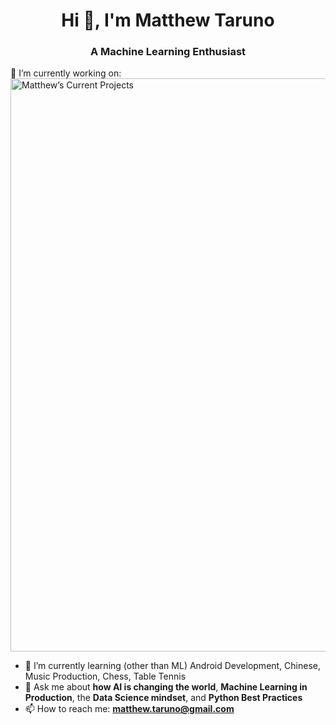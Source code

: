 <h1 align="center">Hi 👋, I'm Matthew Taruno</h1>
<h3 align="center">A Machine Learning Enthusiast </h3>

<!--
**mtaruno/mtaruno** is a ✨ _special_ ✨ repository because its `README.md` (this file) appears on your GitHub profile.
-->

🔭 I’m currently working on:
<img width="917" alt="Matthew’s Current Projects" src="https://user-images.githubusercontent.com/44710581/128583976-02fbbfbc-f40e-4cdc-8d51-97af1b746ece.png">


- 🌱 I’m currently learning (other than ML) Android Development, Chinese, Music Production, Chess, Table Tennis
- 💬 Ask me about **how AI is changing the world**, **Machine Learning in Production**, the **Data Science mindset**, and **Python Best Practices**
- 📫 How to reach me: **matthew.taruno@gmail.com**

<!-- <h3 align="left">Tools and Frameworks:</h3> -->
<!-- <a href="https://www.tensorflow.org" target="_blank"> -->
